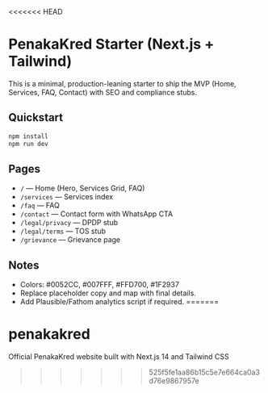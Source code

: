 <<<<<<< HEAD
# PenakaKred Starter (Next.js + Tailwind)

This is a minimal, production-leaning starter to ship the MVP (Home, Services, FAQ, Contact) with SEO and compliance stubs.

## Quickstart
```bash
npm install
npm run dev
```

## Pages
- `/` — Home (Hero, Services Grid, FAQ)
- `/services` — Services index
- `/faq` — FAQ
- `/contact` — Contact form with WhatsApp CTA
- `/legal/privacy` — DPDP stub
- `/legal/terms` — TOS stub
- `/grievance` — Grievance page

## Notes
- Colors: #0052CC, #007FFF, #FFD700, #1F2937
- Replace placeholder copy and map with final details.
- Add Plausible/Fathom analytics script if required.
=======
# penakakred
Official PenakaKred website built with Next.js 14 and Tailwind CSS
>>>>>>> 525f5fe1aa86b15c5e7e664ca0a3d76e9867957e
